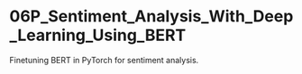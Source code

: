 # 06P_Sentiment_Analysis_With_Deep_Learning_Using_BERT
Finetuning BERT in PyTorch for sentiment analysis.
